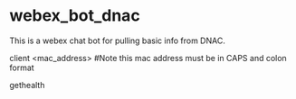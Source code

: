 # webex_bot_dnac
This is a webex chat bot for pulling basic info from DNAC.

client <mac_address>     #Note this mac address must be in CAPS and colon format

gethealth
